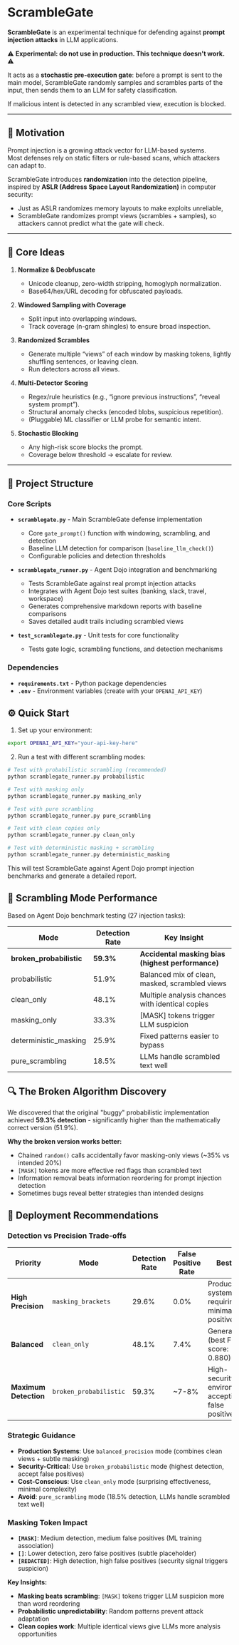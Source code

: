 # ScrambleGate

**ScrambleGate** is an experimental technique for defending against **prompt injection attacks** in LLM applications.

⚠️ **Experimental: do not use in production. This technique doesn't work.** ⚠️

It acts as a **stochastic pre-execution gate**: before a prompt is sent to the main model, ScrambleGate randomly samples and scrambles parts of the input, then sends them to an LLM for safety classification.

If malicious intent is detected in any scrambled view, execution is blocked.

---

## 🎯 Motivation

Prompt injection is a growing attack vector for LLM-based systems.  
Most defenses rely on static filters or rule-based scans, which attackers can adapt to.

ScrambleGate introduces **randomization** into the detection pipeline, inspired by **ASLR (Address Space Layout Randomization)** in computer security:

- Just as ASLR randomizes memory layouts to make exploits unreliable,  
- ScrambleGate randomizes prompt views (scrambles + samples), so attackers cannot predict what the gate will check.

---

## 🔑 Core Ideas

1. **Normalize & Deobfuscate**  
   - Unicode cleanup, zero-width stripping, homoglyph normalization.  
   - Base64/hex/URL decoding for obfuscated payloads.  

2. **Windowed Sampling with Coverage**  
   - Split input into overlapping windows.  
   - Track coverage (n-gram shingles) to ensure broad inspection.  

3. **Randomized Scrambles**  
   - Generate multiple “views” of each window by masking tokens, lightly shuffling sentences, or leaving clean.  
   - Run detectors across all views.  

4. **Multi-Detector Scoring**  
   - Regex/rule heuristics (e.g., “ignore previous instructions”, “reveal system prompt”).  
   - Structural anomaly checks (encoded blobs, suspicious repetition).  
   - (Pluggable) ML classifier or LLM probe for semantic intent.  

5. **Stochastic Blocking**  
   - Any high-risk score blocks the prompt.  
   - Coverage below threshold → escalate for review.  

---

## 📁 Project Structure

### Core Scripts

- **`scramblegate.py`** - Main ScrambleGate defense implementation
  - Core `gate_prompt()` function with windowing, scrambling, and detection
  - Baseline LLM detection for comparison (`baseline_llm_check()`)
  - Configurable policies and detection thresholds

- **`scramblegate_runner.py`** - Agent Dojo integration and benchmarking
  - Tests ScrambleGate against real prompt injection attacks
  - Integrates with Agent Dojo test suites (banking, slack, travel, workspace)
  - Generates comprehensive markdown reports with baseline comparisons
  - Saves detailed audit trails including scrambled views

- **`test_scramblegate.py`** - Unit tests for core functionality
  - Tests gate logic, scrambling functions, and detection mechanisms

### Dependencies

- **`requirements.txt`** - Python package dependencies
- **`.env`** - Environment variables (create with your `OPENAI_API_KEY`)

## ⚙️ Quick Start

1. Set up your environment:
```bash
export OPENAI_API_KEY="your-api-key-here"
```

2. Run a test with different scrambling modes:
```bash
# Test with probabilistic scrambling (recommended)
python scramblegate_runner.py probabilistic

# Test with masking only
python scramblegate_runner.py masking_only

# Test with pure scrambling
python scramblegate_runner.py pure_scrambling

# Test with clean copies only
python scramblegate_runner.py clean_only

# Test with deterministic masking + scrambling
python scramblegate_runner.py deterministic_masking
```

This will test ScrambleGate against Agent Dojo prompt injection benchmarks and generate a detailed report.

## 🎯 Scrambling Mode Performance

Based on Agent Dojo benchmark testing (27 injection tasks):

| Mode | Detection Rate | Key Insight |
|------|----------------|-------------|
| **broken_probabilistic** | **59.3%** | **Accidental masking bias (highest performance)** |
| probabilistic | 51.9% | Balanced mix of clean, masked, scrambled views |
| clean_only | 48.1% | Multiple analysis chances with identical copies |
| masking_only | 33.3% | [MASK] tokens trigger LLM suspicion |
| deterministic_masking | 25.9% | Fixed patterns easier to bypass |
| pure_scrambling | 18.5% | LLMs handle scrambled text well |

## 🔍 The Broken Algorithm Discovery

We discovered that the original "buggy" probabilistic implementation achieved **59.3% detection** - significantly higher than the mathematically correct version (51.9%). 

**Why the broken version works better:**
- Chained `random()` calls accidentally favor masking-only views (~35% vs intended 20%)
- `[MASK]` tokens are more effective red flags than scrambled text
- Information removal beats information reordering for prompt injection detection
- Sometimes bugs reveal better strategies than intended designs

## 🎯 Deployment Recommendations

### Detection vs Precision Trade-offs

| Priority | Mode | Detection Rate | False Positive Rate | Best For |
|----------|------|----------------|-------------------|----------|
| **High Precision** | `masking_brackets` | 29.6% | 0.0% | Production systems requiring minimal false positives |
| **Balanced** | `clean_only` | 48.1% | 7.4% | General use (best F1 score: 0.880) |
| **Maximum Detection** | `broken_probabilistic` | 59.3% | ~7-8% | High-security environments accepting false positives |

### Strategic Guidance
- **Production Systems**: Use `balanced_precision` mode (combines clean views + subtle masking)
- **Security-Critical**: Use `broken_probabilistic` mode (highest detection, accept false positives)
- **Cost-Conscious**: Use `clean_only` mode (surprising effectiveness, minimal complexity)
- **Avoid**: `pure_scrambling` mode (18.5% detection, LLMs handle scrambled text well)

### Masking Token Impact
- **`[MASK]`**: Medium detection, medium false positives (ML training association)
- **`[]`**: Lower detection, zero false positives (subtle placeholder)
- **`[REDACTED]`**: High detection, high false positives (security signal triggers suspicion)

**Key Insights:**
- **Masking beats scrambling**: `[MASK]` tokens trigger LLM suspicion more than word reordering
- **Probabilistic unpredictability**: Random patterns prevent attack adaptation
- **Clean copies work**: Multiple identical views give LLMs more analysis opportunities
